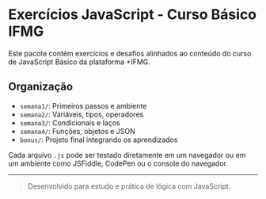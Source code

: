 # Exercícios JavaScript - Curso Básico IFMG

Este pacote contém exercícios e desafios alinhados ao conteúdo do curso de JavaScript Básico da plataforma +IFMG.

## Organização
- `semana1/`: Primeiros passos e ambiente
- `semana2/`: Variáveis, tipos, operadores
- `semana3/`: Condicionais e laços
- `semana4/`: Funções, objetos e JSON
- `bonus/`: Projeto final integrando os aprendizados

Cada arquivo `.js` pode ser testado diretamente em um navegador ou em um ambiente como JSFiddle, CodePen ou o console do navegador.

---

> Desenvolvido para estudo e prática de lógica com JavaScript.